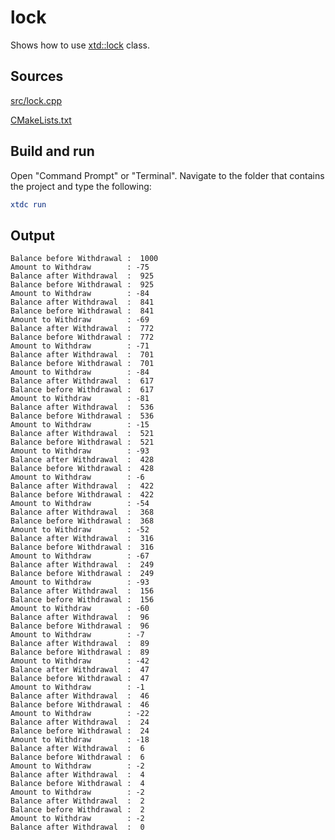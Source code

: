 # lock

Shows how to use [xtd::lock](https://gammasoft71.github.io/xtd/reference_guides/latest/group__keywords.html#gacd9906b29d877eb1eb0a8c7bc4ab774a) class.

## Sources

[src/lock.cpp](src/lock.cpp)

[CMakeLists.txt](CMakeLists.txt)

## Build and run

Open "Command Prompt" or "Terminal". Navigate to the folder that contains the project and type the following:

```cmake
xtdc run
```

## Output

```
Balance before Withdrawal :  1000
Amount to Withdraw        : -75
Balance after Withdrawal  :  925
Balance before Withdrawal :  925
Amount to Withdraw        : -84
Balance after Withdrawal  :  841
Balance before Withdrawal :  841
Amount to Withdraw        : -69
Balance after Withdrawal  :  772
Balance before Withdrawal :  772
Amount to Withdraw        : -71
Balance after Withdrawal  :  701
Balance before Withdrawal :  701
Amount to Withdraw        : -84
Balance after Withdrawal  :  617
Balance before Withdrawal :  617
Amount to Withdraw        : -81
Balance after Withdrawal  :  536
Balance before Withdrawal :  536
Amount to Withdraw        : -15
Balance after Withdrawal  :  521
Balance before Withdrawal :  521
Amount to Withdraw        : -93
Balance after Withdrawal  :  428
Balance before Withdrawal :  428
Amount to Withdraw        : -6
Balance after Withdrawal  :  422
Balance before Withdrawal :  422
Amount to Withdraw        : -54
Balance after Withdrawal  :  368
Balance before Withdrawal :  368
Amount to Withdraw        : -52
Balance after Withdrawal  :  316
Balance before Withdrawal :  316
Amount to Withdraw        : -67
Balance after Withdrawal  :  249
Balance before Withdrawal :  249
Amount to Withdraw        : -93
Balance after Withdrawal  :  156
Balance before Withdrawal :  156
Amount to Withdraw        : -60
Balance after Withdrawal  :  96
Balance before Withdrawal :  96
Amount to Withdraw        : -7
Balance after Withdrawal  :  89
Balance before Withdrawal :  89
Amount to Withdraw        : -42
Balance after Withdrawal  :  47
Balance before Withdrawal :  47
Amount to Withdraw        : -1
Balance after Withdrawal  :  46
Balance before Withdrawal :  46
Amount to Withdraw        : -22
Balance after Withdrawal  :  24
Balance before Withdrawal :  24
Amount to Withdraw        : -18
Balance after Withdrawal  :  6
Balance before Withdrawal :  6
Amount to Withdraw        : -2
Balance after Withdrawal  :  4
Balance before Withdrawal :  4
Amount to Withdraw        : -2
Balance after Withdrawal  :  2
Balance before Withdrawal :  2
Amount to Withdraw        : -2
Balance after Withdrawal  :  0
```
